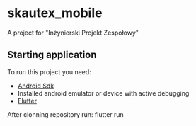# skautex_mobile

A project for "Inżynierski Projekt Zespołowy"

## Starting application

To run this project you need:
- [Android Sdk](https://developer.android.com/studio)
- Installed android emulator or device with active debugging
- [Flutter](https://flutter.dev/docs/get-started/install)

After clonning repository run:
	flutter run
